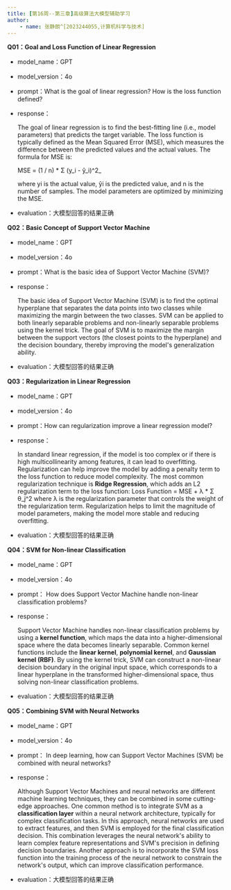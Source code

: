 ```yaml
---
title: [第16周--第三章]高级算法大模型辅助学习
author:
    - name: 张静朗^[2023244055,计算机科学与技术]
---
```


**Q01：Goal and Loss Function of Linear Regression**

- model_name：GPT

- model_version：4o

- prompt：What is the goal of linear regression? How is the loss function defined?

- response： 

  The goal of linear regression is to find the best-fitting line (i.e., model parameters) that predicts the target variable. The loss function is typically defined as the Mean Squared Error (MSE), which measures the difference between the predicted values and the actual values. The formula for MSE is: 

  MSE = (1 / n) * Σ (y_i - ŷ_i)^2_

   where yi is the actual value,  ŷi is the predicted value, and n is the number of samples. The model parameters are optimized by minimizing the MSE.

- evaluation：大模型回答的结果正确



**Q02：Basic Concept of Support Vector Machine**

- model_name：GPT

- model_version：4o

- prompt：What is the basic idea of Support Vector Machine (SVM)?

- response： 

  The basic idea of Support Vector Machine (SVM) is to find the optimal hyperplane that separates the data points into two classes while maximizing the margin between the two classes. SVM can be applied to both linearly separable problems and non-linearly separable problems using the kernel trick. The goal of SVM is to maximize the margin between the support vectors (the closest points to the hyperplane) and the decision boundary, thereby improving the model's generalization ability.

- evaluation：大模型回答的结果正确



**Q03：Regularization in Linear Regression**

- model_name：GPT

- model_version：4o

- prompt：How can regularization improve a linear regression model?

- response： 

  In standard linear regression, if the model is too complex or if there is high multicollinearity among features, it can lead to overfitting. Regularization can help improve the model by adding a penalty term to the loss function to reduce model complexity. The most common regularization technique is **Ridge Regression**, which adds an L2 regularization term to the loss function: Loss Function = MSE + λ * Σ θ_j^2 where λ is the regularization parameter that controls the weight of the regularization term. Regularization helps to limit the magnitude of model parameters, making the model more stable and reducing overfitting.

- evaluation：大模型回答的结果正确

  

**Q04：SVM for Non-linear Classification**

- model_name：GPT

- model_version：4o

- prompt： How does Support Vector Machine handle non-linear classification problems?

- response：

  Support Vector Machine handles non-linear classification problems by using a **kernel function**, which maps the data into a higher-dimensional space where the data becomes linearly separable. Common kernel functions include the **linear kernel**, **polynomial kernel**, and **Gaussian kernel (RBF)**. By using the kernel trick, SVM can construct a non-linear decision boundary in the original input space, which corresponds to a linear hyperplane in the transformed higher-dimensional space, thus solving non-linear classification problems.

- evaluation：大模型回答的结果正确



**Q05：Combining SVM with Neural Networks**

- model_name：GPT

- model_version：4o

- prompt： In deep learning, how can Support Vector Machines (SVM) be combined with neural networks?

- response：

  Although Support Vector Machines and neural networks are different machine learning techniques, they can be combined in some cutting-edge approaches. One common method is to integrate SVM as a **classification layer** within a neural network architecture, typically for complex classification tasks. In this approach, neural networks are used to extract features, and then SVM is employed for the final classification decision. This combination leverages the neural network's ability to learn complex feature representations and SVM's precision in defining decision boundaries. Another approach is to incorporate the SVM loss function into the training process of the neural network to constrain the network's output, which can improve classification performance.

- evaluation：大模型回答的结果正确


